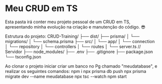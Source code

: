 # Meu CRUD em TS
Esta pasta irá conter meu projeto pessoal de um CRUD em TS, apresentando minha evolução na criação e manutenção do código. 😎

Estrutura do projeto:
CRUD-Training/
├── dist/
├── prisma/
│       └── migrations/
│       └── schema.prisma
├── src/
│   └── app/
│       └── connection
│       └── repository
│       └── controllers
│       └── routes
│       └── server.ts  // Servidor
├── node_modules/
├── .env
├── .gitignore
├── package.json
└── tsconfig.json

Ao clonar o projeto iniciar criar um banco no Pg chamado "meudatabase", e realizar os seguintes comandos:
npm i
npx prisma db push
npx prisma migrate dev --name meudatabase
npx tsc --watch
npm start


